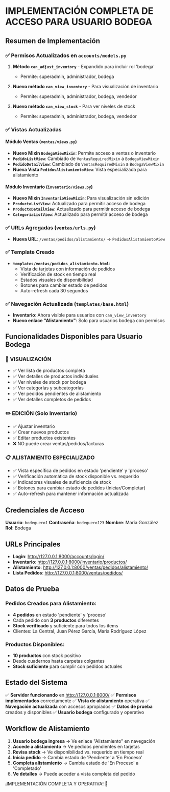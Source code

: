 # IMPLEMENTACIÓN COMPLETA DE ACCESO PARA USUARIO BODEGA

## Resumen de Implementación

### ✅ Permisos Actualizados en `accounts/models.py`

1. **Método `can_adjust_inventory`** - Expandido para incluir rol 'bodega'
   - Permite: superadmin, administrador, bodega

2. **Nuevo método `can_view_inventory`** - Para visualización de inventario  
   - Permite: superadmin, administrador, bodega, vendedor

3. **Nuevo método `can_view_stock`** - Para ver niveles de stock
   - Permite: superadmin, administrador, bodega, vendedor

### ✅ Vistas Actualizadas

#### Módulo Ventas (`ventas/views.py`)
- **Nuevo Mixin `BodegaViewMixin`**: Permite acceso a ventas o inventario
- **`PedidoListView`**: Cambiado de `VentasRequiredMixin` a `BodegaViewMixin`
- **`PedidoDetailView`**: Cambiado de `VentasRequiredMixin` a `BodegaViewMixin`
- **Nueva Vista `PedidosAlistamientoView`**: Vista especializada para alistamiento

#### Módulo Inventario (`inventario/views.py`)
- **Nuevo Mixin `InventarioViewMixin`**: Para visualización sin edición
- **`ProductoListView`**: Actualizado para permitir acceso de bodega
- **`ProductoDetailView`**: Actualizado para permitir acceso de bodega
- **`CategoriaListView`**: Actualizado para permitir acceso de bodega

### ✅ URLs Agregadas (`ventas/urls.py`)
- **Nueva URL**: `/ventas/pedidos/alistamiento/` → `PedidosAlistamientoView`

### ✅ Template Creado
- **`templates/ventas/pedidos_alistamiento.html`**: 
  - Vista de tarjetas con información de pedidos
  - Verificación de stock en tiempo real
  - Estados visuales de disponibilidad
  - Botones para cambiar estado de pedidos
  - Auto-refresh cada 30 segundos

### ✅ Navegación Actualizada (`templates/base.html`)
- **Inventario**: Ahora visible para usuarios con `can_view_inventory`
- **Nuevo enlace "Alistamiento"**: Solo para usuarios bodega con permisos

## Funcionalidades Disponibles para Usuario Bodega

### 👀 VISUALIZACIÓN
- ✅ Ver lista de productos completa
- ✅ Ver detalles de productos individuales
- ✅ Ver niveles de stock por bodega
- ✅ Ver categorías y subcategorías
- ✅ Ver pedidos pendientes de alistamiento
- ✅ Ver detalles completos de pedidos

### ✏️ EDICIÓN (Solo Inventario)
- ✅ Ajustar inventario
- ✅ Crear nuevos productos
- ✅ Editar productos existentes
- ❌ NO puede crear ventas/pedidos/facturas

### 📋 ALISTAMIENTO ESPECIALIZADO
- ✅ Vista específica de pedidos en estado 'pendiente' y 'proceso'
- ✅ Verificación automática de stock disponible vs. requerido
- ✅ Indicadores visuales de suficiencia de stock
- ✅ Botones para cambiar estado de pedidos (Iniciar/Completar)
- ✅ Auto-refresh para mantener información actualizada

## Credenciales de Acceso

**Usuario**: `bodeguero1`
**Contraseña**: `bodeguero123`
**Nombre**: María González
**Rol**: Bodega

## URLs Principales

- **Login**: http://127.0.0.1:8000/accounts/login/
- **Inventario**: http://127.0.0.1:8000/inventario/productos/
- **Alistamiento**: http://127.0.0.1:8000/ventas/pedidos/alistamiento/
- **Lista Pedidos**: http://127.0.0.1:8000/ventas/pedidos/

## Datos de Prueba

### Pedidos Creados para Alistamiento:
- **4 pedidos** en estado 'pendiente' y 'proceso'
- Cada pedido con **3 productos** diferentes
- **Stock verificado** y suficiente para todos los items
- Clientes: La Central, Juan Pérez García, María Rodríguez López

### Productos Disponibles:
- **10 productos** con stock positivo
- Desde cuadernos hasta carpetas colgantes
- **Stock suficiente** para cumplir con pedidos actuales

## Estado del Sistema

✅ **Servidor funcionando** en http://127.0.0.1:8000/
✅ **Permisos implementados** correctamente
✅ **Vista de alistamiento** operativa
✅ **Navegación actualizada** con accesos apropiados
✅ **Datos de prueba** creados y disponibles
✅ **Usuario bodega** configurado y operativo

## Workflow de Alistamiento

1. **Usuario bodega ingresa** → Ve enlace "Alistamiento" en navegación
2. **Accede a alistamiento** → Ve pedidos pendientes en tarjetas
3. **Revisa stock** → Ve disponibilidad vs. requerido en tiempo real
4. **Inicia pedido** → Cambia estado de 'Pendiente' a 'En Proceso'
5. **Completa alistamiento** → Cambia estado de 'En Proceso' a 'Completado'
6. **Ve detalles** → Puede acceder a vista completa del pedido

¡IMPLEMENTACIÓN COMPLETA Y OPERATIVA! 🎉